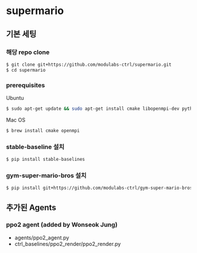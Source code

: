 # supermario

## 기본 세팅

### 해당 repo clone 
```bash
$ git clone git+https://github.com/modulabs-ctrl/supermario.git
$ cd supermario 
```

### prerequisites 
Ubuntu 
```bash
$ sudo apt-get update && sudo apt-get install cmake libopenmpi-dev python3-dev zlib1g-dev
```

Mac OS
```bash
$ brew install cmake openmpi
```

### stable-baseline 설치
```bash
$ pip install stable-baselines
```

### gym-super-mario-bros 설치
```bash
$ pip install git+https://github.com/modulabs-ctrl/gym-super-mario-bros.git
```

## 추가된 Agents
### ppo2 agent (added by Wonseok Jung) 
- agents/ppo2_agent.py 
- ctrl_baselines/ppo2_render/ppo2_render.py

